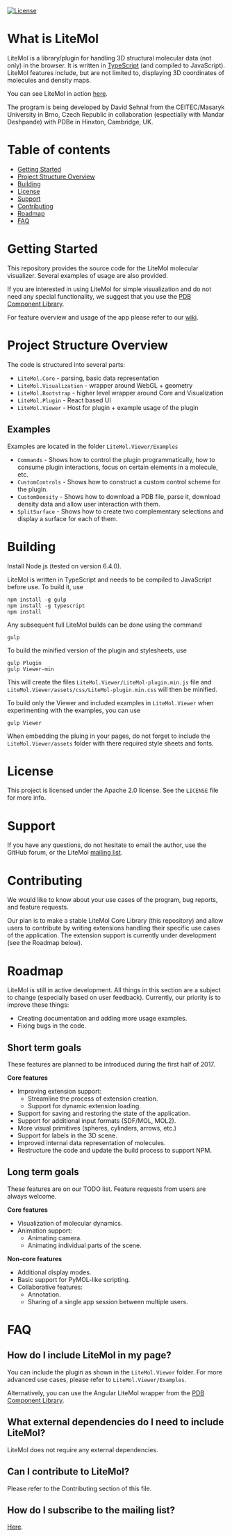 
[![License](http://img.shields.io/badge/License-Apache%202.0-blue.svg?style=flat)](https://github.com/dsehnal/LiteMol/blob/master/LICENSE)

What is LiteMol
========

LiteMol is a library/plugin for handling 3D structural molecular data (not only) in the browser.
It is written in [TypeScript](http://www.typescriptlang.org/) (and compiled to JavaScript). LiteMol 
features include, but are not limited to, displaying 3D coordinates of molecules and density maps.

You can see LiteMol in action [here](http://webchemdev.ncbr.muni.cz/Litemol/).

The program is being developed by David Sehnal from the CEITEC/Masaryk University in Brno, Czech Republic
in collaboration (espectially with Mandar Deshpande) with PDBe in Hinxton, Cambridge, UK.

Table of contents
=================

* [Getting Started](#getting-started)
* [Project Structure Overview](#project-structure-overview)
* [Building](#building)
* [License](#license)
* [Support](#Support)
* [Contributing](#Contributing)
* [Roadmap](#roadmap)
* [FAQ](#faq)

Getting Started
========

This repository provides the source code for the LiteMol molecular visualizer. 
Several examples of usage are also provided.

If you are interested in using LiteMol for simple visualization and do not need any special functionality, we suggest that you use the [PDB Component Library](http://www.ebi.ac.uk/pdbe/pdb-component-library/doc.html#a_LiteMol).

For feature overview and usage of the app please refer to our [wiki](http://webchem.ncbr.muni.cz/Wiki/LiteMol:UserManual).

Project Structure Overview
========

The code is structured into several parts:

  - `LiteMol.Core` - parsing, basic data representation
  - `LiteMol.Visualization` - wrapper around WebGL + geometry
  - `LiteMol.Bootstrap` - higher level wrapper around Core and Visualization
  - `LiteMol.Plugin` - React based UI
  - `LiteMol.Viewer` - Host for plugin + example usage of the plugin
  
Examples
--------

Examples are located in the folder `LiteMol.Viewer/Examples`

  - `Commands` - Shows how to control the plugin programmatically, how to consume plugin interactions, focus on certain elements in a molecule, etc.
  - `CustomControls` - Shows how to construct a custom control scheme for the plugin.
  - `CustomDensity` - Shows how to download a PDB file, parse it, download density data and allow user interaction with them.
  - `SplitSurface` - Shows how to create two complementary selections and display a surface for each of them.

Building
========

Install Node.js (tested on version 6.4.0).

LiteMol is written in TypeScript and needs to be compiled to JavaScript before use. To build it, use

    npm install -g gulp
    npm install -g typescript
    npm install

Any subsequent full LiteMol builds can be done using the command 

    gulp
        
To build the minified version of the plugin and stylesheets, use 

    gulp Plugin
    gulp Viewer-min
        
This will create the files `LiteMol.Viewer/LiteMol-plugin.min.js` file and `LiteMol.Viewer/assets/css/LiteMol-plugin.min.css` will then be minified.

To build only the Viewer and included examples in `LiteMol.Viewer` when experimenting with the examples, you can use 

    gulp Viewer

When embedding the pluing in your pages, do not forget to include the `LiteMol.Viewer/assets` folder with 
there required style sheets and fonts.

License
=======

This project is licensed under the Apache 2.0 license. See the `LICENSE` file for more info.

Support
=======

If you have any questions, do not hesitate to email the author, use the GitHub forum, 
or the LiteMol [mailing list](https://listserver.ebi.ac.uk/mailman/listinfo/litemol).

Contributing
=======

We would like to know about your use cases of the program, bug reports, and feature requests.

Our plan is to make a stable LiteMol Core Library (this repository) and allow users to contribute 
by writing extensions handling their specific use cases of the application. The extension support is currently under development (see the Roadmap below).

Roadmap
=======

LiteMol is still in active development. All things in this section are a subject to change (especially based on user feedback). 
Currently, our priority is to improve these things:

* Creating documentation and adding more usage examples.
* Fixing bugs in the code.

Short term goals 
---------

These features are planned to be introduced during the first half of 2017. 

**Core features**
* Improving extension support: 
  * Streamline the process of extension creation.
  * Support for dynamic extension loading.
* Support for saving and restoring the state of the application.
* Support for additional input formats (SDF/MOL, MOL2).
* More visual primitives (spheres, cylinders, arrows, etc.)
* Support for labels in the 3D scene.  
* Improved internal data representation of molecules.
* Restructure the code and update the build process to support NPM.

Long term goals
----------

These features are on our TODO list. Feature requests from users are always welcome.

**Core features**
* Visualization of molecular dynamics.
* Animation support:
    * Animating camera.
    * Animating individual parts of the scene.

**Non-core features**
* Additional display modes. 
* Basic support for PyMOL-like scripting.
* Collaborative features:
    * Annotation.
    * Sharing of a single app session between multiple users.  

FAQ
=======

How do I include LiteMol in my page?
------------

You can include the plugin as shown in the `LiteMol.Viewer` folder.
For more advanced use cases, please refer to `LiteMol.Viewer/Examples`.

Alternatively, you can use the Angular LiteMol wrapper from the [PDB Component Library](http://www.ebi.ac.uk/pdbe/pdb-component-library/doc.html#a_LiteMol).

What external dependencies do I need to include LiteMol?
------------

LiteMol does not require any external dependencies.

Can I contribute to LiteMol?
------------

Please refer to the Contributing section of this file.

How do I subscribe to the mailing list?
------------

[Here](https://listserver.ebi.ac.uk/mailman/listinfo/litemol). 